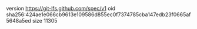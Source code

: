 version https://git-lfs.github.com/spec/v1
oid sha256:424ae1e066cb9613e109586d855ec0f7374785cba147edb23f0665af5648a5ed
size 11305
